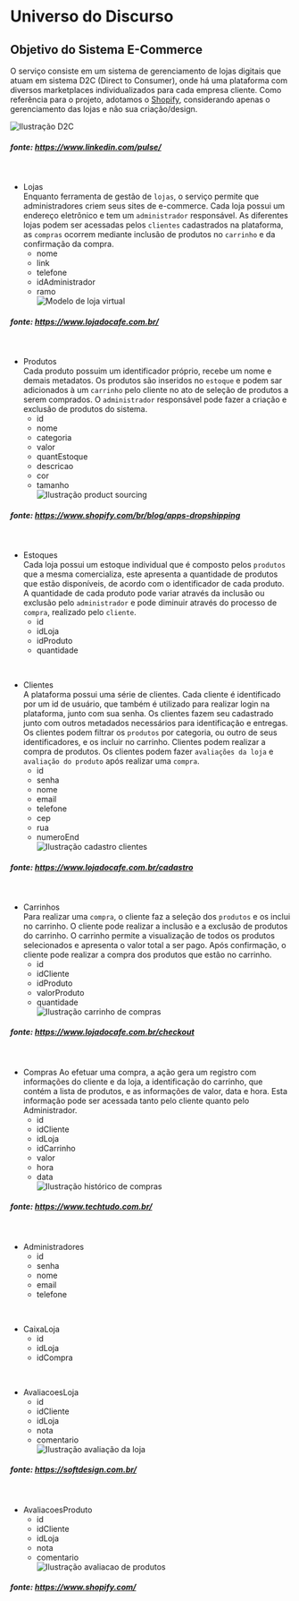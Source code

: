 <h1> 
    Universo do Discurso
</h1>

<h2>
    Objetivo do Sistema E-Commerce
</h2>

O serviço consiste em um sistema de gerenciamento de lojas digitais que atuam em sistema D2C (Direct to Consumer), onde há uma plataforma com diversos marketplaces individualizados para cada empresa cliente. Como referência para o projeto, adotamos o [Shopify](https://shopify.com/), considerando apenas o gerenciamento das lojas e não sua criação/design.


![Ilustração D2C](/UdD_images/D2C_image.jfif "Ilustração D2C")
##### fonte: https://www.linkedin.com/pulse/

<br>

- Lojas  
Enquanto ferramenta de gestão de `lojas`, o serviço permite que administradores criem seus sites de e-commerce. Cada loja possui um endereço eletrônico e tem um `administrador` responsável. As diferentes lojas podem ser acessadas pelos `clientes` cadastrados na plataforma, as `compras` ocorrem mediante inclusão de produtos no `carrinho` e da confirmação da compra.
    - nome
    - link
    - telefone
    - idAdministrador
    - ramo  
![Modelo de loja virtual](/UdD_images/loja_virtual.png "loja_virtual")
##### fonte: https://www.lojadocafe.com.br/


<br>

- Produtos  
Cada produto possuim um identificador próprio, recebe um nome e demais metadatos. Os produtos são inseridos no `estoque` e podem sar adicionados à um `carrinho` pelo cliente no ato de seleção de produtos a serem comprados. O `administrador` responsável pode fazer a criação e exclusão de produtos do sistema.
    - id
    - nome
    - categoria
    - valor
    - quantEstoque
    - descricao
    - cor
    - tamanho  
![Ilustração product sourcing](/UdD_images/manage_products.jpg "product_sourcing")
##### fonte: https://www.shopify.com/br/blog/apps-dropshipping 

<br>

- Estoques  
Cada loja possui um estoque individual que é composto pelos `produtos` que a mesma comercializa, este apresenta a quantidade de produtos que estão disponíveis, de acordo com o identificador de cada produto. A quantidade de cada produto pode variar através da inclusão ou exclusão pelo `administrador` e pode diminuir através do processo de `compra`, realizado pelo `cliente`.
    - id
    - idLoja
    - idProduto
    - quantidade
<br>

- Clientes  
A plataforma possui uma série de clientes. Cada cliente é identificado por um id de usuário, que também é utilizado para realizar login na plataforma, junto com sua senha. Os clientes fazem seu cadastrado junto com outros metadados necessários para identificação e entregas. Os clientes podem filtrar os `produtos` por categoria, ou outro de seus identificadores, e os incluir no carrinho. Clientes podem realizar a compra de produtos. Os clientes podem fazer `avaliações da loja` e `avaliação do produto` após realizar uma `compra`.
    -  id
    - senha
    - nome
    - email
    - telefone
    - cep
    - rua
    - numeroEnd  
![Ilustração cadastro clientes](/UdD_images/cadastro_cliente.png "cadastro_cliente")
##### fonte: https://www.lojadocafe.com.br/cadastro

<br>

- Carrinhos  
Para realizar uma `compra`, o cliente faz a seleção dos `produtos` e os inclui no carrinho. O cliente pode realizar a inclusão e a exclusão de produtos do carrinho. O carrinho permite a visualização de todos os produtos selecionados e apresenta o valor total a ser pago. Após confirmação, o cliente pode realizar a compra dos produtos que estão no carrinho.
    - id
    - idCliente
    - idProduto
    - valorProduto
    - quantidade  
![Ilustração carrinho de compras](/UdD_images/carrinho.png "carrinho_clientes")
##### fonte: https://www.lojadocafe.com.br/checkout

<br>

- Compras
Ao efetuar uma compra, a ação gera um registro com informações do cliente e da loja, a identificação do carrinho, que contém a lista de produtos, e as informações de valor, data e hora. Esta informação pode ser acessada tanto pelo cliente quanto pelo Administrador.
    - id
    - idCliente
    - idLoja
    - idCarrinho
    - valor
    - hora
    - data  
![Ilustração histórico de compras](/UdD_images/compras.png "compras")
##### fonte: https://www.techtudo.com.br/
<br>

- Administradores
    - id
    - senha
    - nome
    - email
    - telefone
    
<br>

- CaixaLoja
    - id
    - idLoja
    - idCompra

<br>

- AvaliacoesLoja
    - id
    - idCliente
    - idLoja
    - nota
    - comentario  
![Ilustração avaliação da loja](/UdD_images/avaliacao_loja.png "avaliacao_loja")
##### fonte: https://softdesign.com.br/

<br>

- AvaliacoesProduto
    - id
    - idCliente
    - idLoja
    - nota
    - comentario   
![Ilustração avaliacao de produtos](/UdD_images/avaliacao_produto.png "avaliacao_produto")
##### fonte: https://www.shopify.com/

